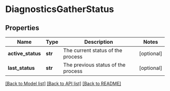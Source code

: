 # DiagnosticsGatherStatus

## Properties
Name | Type | Description | Notes
------------ | ------------- | ------------- | -------------
**active_status** | **str** | The current status of the process | [optional] 
**last_status** | **str** | The previous status of the process | [optional] 

[[Back to Model list]](../README.md#documentation-for-models) [[Back to API list]](../README.md#documentation-for-api-endpoints) [[Back to README]](../README.md)



